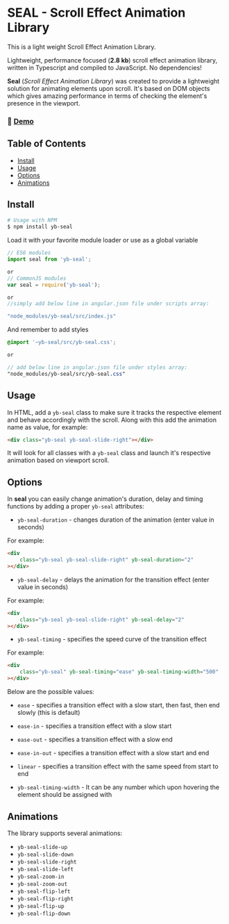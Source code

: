 # SEAL - Scroll Effect Animation Library
This is a light weight Scroll Effect Animation Library.


Lightweight, performance focused (**2.8 kb**) scroll effect animation library, written in Typescript and compiled to JavaScript. No dependencies!

**Seal** (_Scroll Effect Animation Library_) was created to provide a lightweight solution for animating elements upon scroll. It's based on DOM objects which gives amazing performance in terms of checking the element's presence in the viewport.

### 🚀 [Demo](https://yashwanthbyalla.github.io/yb-seal-demo/)

## Table of Contents
- [Install](#install)
- [Usage](#usage)
- [Options](#options)
- [Animations](#animations)

## Install

```sh
# Usage with NPM
$ npm install yb-seal

```

Load it with your favorite module loader or use as a global variable

```js
// ES6 modules
import seal from 'yb-seal';

or
// CommonJS modules
var seal = require('yb-seal');

or
//simply add below line in angular.json file under scripts array:

"node_modules/yb-seal/src/index.js"

```

And remember to add styles

```scss
@import '~yb-seal/src/yb-seal.css';

or

// add below line in angular.json file under styles array:
"node_modules/yb-seal/src/yb-seal.css"
```

## Usage

In HTML, add a `yb-seal` class to make sure it tracks the respective element and behave accordingly with the scroll. Along with this add the animation name as value, for example:

```html
<div class="yb-seal yb-seal-slide-right"></div>
```

It will look for all classes with a `yb-seal` class and launch it's respective animation based on viewport scroll.

## Options
In **seal** you can easily change animation's duration, delay and timing functions by adding a proper `yb-seal` attributes:
- `yb-seal-duration` - changes duration of the animation (enter value in seconds)

For example:
```html
<div
    class="yb-seal yb-seal-slide-right" yb-seal-duration="2"
></div>
```

- `yb-seal-delay` - delays the animation for the transition effect (enter value in seconds)

For example:
```html
<div
    class="yb-seal yb-seal-slide-right" yb-seal-delay="2"
></div>
```

- `yb-seal-timing` - specifies the speed curve of the transition effect

For example:
```html
<div
    class="yb-seal" yb-seal-timing="ease" yb-seal-timing-width="500"
></div>
```
Below are the possible values:
- `ease` - specifies a transition effect with a slow start, then fast, then end slowly (this is default)
- `ease-in` - specifies a transition effect with a slow start
- `ease-out` - specifies a transition effect with a slow end
- `ease-in-out` - specifies a transition effect with a slow start and end
- `linear` - specifies a transition effect with the same speed from start to end

- `yb-seal-timing-width` - It can be any number which upon hovering the element should be assigned with

## Animations
The library supports several animations:
- `yb-seal-slide-up`
- `yb-seal-slide-down`
- `yb-seal-slide-right`
- `yb-seal-slide-left`
- `yb-seal-zoom-in`
- `yb-seal-zoom-out`
- `yb-seal-flip-left`
- `yb-seal-flip-right`
- `yb-seal-flip-up`
- `yb-seal-flip-down`
